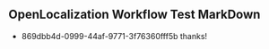 ## OpenLocalization Workflow Test MarkDown
* 869dbb4d-0999-44af-9771-3f76360fff5b thanks!

<!--HONumber=Jul16_HO3-->


